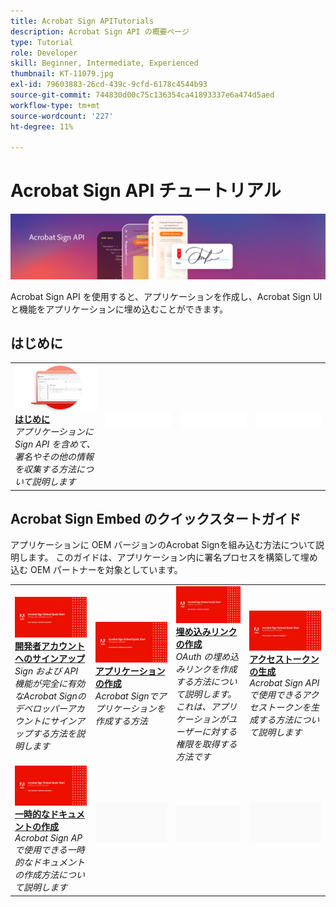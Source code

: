 ```yaml
---
title: Acrobat Sign APITutorials
description: Acrobat Sign API の概要ページ
type: Tutorial
role: Developer
skill: Beginner, Intermediate, Experienced
thumbnail: KT-11079.jpg
exl-id: 79603883-26cd-439c-9cfd-6178c4544b93
source-git-commit: 744830d00c75c136354ca41893337e6a474d5aed
workflow-type: tm+mt
source-wordcount: '227'
ht-degree: 11%

---
```


# Acrobat Sign API チュートリアル

![Acrobat Sign API バナー](../assets/acrobatsignhero.png)

Acrobat Sign API を使用すると、アプリケーションを作成し、Acrobat Sign UI と機能をアプリケーションに埋め込むことができます。

## はじめに

<table style="table-layout:fixed">
<tr>
   <td>
    <a href="signapi.md">
      <img alt="はじめに" src="assets/GSASAPI_thumb.png" />
    </a>
    <div>
    <a href="signapi.md"><strong>はじめに</strong></a>
    </div>
    <em>アプリケーションに Sign API を含めて、署名やその他の情報を収集する方法について説明します</em>
    <br>
  </td>
  <td>
    <img alt="スペーサー" src="../assets/WhiteBanner_Placeholder.png" />
    <div>
    <br>
  </td>
  <td>
    <img alt="スペーサー" src="../assets/WhiteBanner_Placeholder.png" />
    <div>
    <br>
  </td>
  <td>
    <img alt="スペーサー" src="../assets/WhiteBanner_Placeholder.png" />
    <div>
    <br>
  </td>
</tr>
</table>

## Acrobat Sign Embed のクイックスタートガイド

アプリケーションに OEM バージョンのAcrobat Signを組み込む方法について説明します。 このガイドは、アプリケーション内に署名プロセスを構築して埋め込む OEM パートナーを対象としています。

<table style="table-layout:fixed">
<tr>
 <td>
   <a href="sign-up-developer-account.md">
      <img alt="開発者アカウントへのサインアップ" src="assets/Signingup_1280.png" />
   </a>
    <div>
   <a href="sign-up-developer-account.md"><strong>開発者アカウントへのサインアップ</strong></a>
    </div>
    <em>Sign および API 機能が完全に有効なAcrobat Signのデベロッパーアカウントにサインアップする方法を説明します</em>
    <br>
  </td>
  <td>
   <a href="creating-your-application.md">
      <img alt="アプリケーションの作成" src="assets/Creatingyourapplication_1280.png" />
   </a>
    <div>
   <a href="creating-your-application.md"><strong>アプリケーションの作成</strong></a>
    </div>
    <em>Acrobat Signでアプリケーションを作成する方法</em>
    <br>
  </td>
   <td>
   <a href="creating-an-embed-link.md">
      <img alt="埋め込みリンクの作成" src="assets/Creatinganembedlink_1280.png" />
   </a>
    <div>
   <a href="creating-an-embed-link.md"><strong>埋め込みリンクの作成</strong></a>
    </div>
    <em>OAuth の埋め込みリンクを作成する方法について説明します。これは、アプリケーションがユーザーに対する権限を取得する方法です</em>
    <br>
  </td>
  <td>
   <a href="generating-an-access-token.md">
      <img alt="アクセストークンの生成" src="assets/Generatingyouraccesstoken_1280.png" />
   </a>
    <div>
   <a href="generating-an-access-token.md"><strong>アクセストークンの生成</strong></a>
    </div>
    <em>Acrobat Sign API で使用できるアクセストークンを生成する方法について説明します</em>
    <br>
  </td>
</tr>
<tr>
  <td>
   <a href="creating-a-transient-document.md">
      <img alt="一時的なドキュメントの作成" src="assets/Creatingatransientdocument_1280.png" />
   </a>
    <div>
   <a href="creating-a-transient-document.md"><strong>一時的なドキュメントの作成</strong></a>
    </div>
    <em>Acrobat Sign AP で使用できる一時的なドキュメントの作成方法について説明します</em>
    <br>
  </td>
  <td>
    <img alt="スペーサー" src="../assets/GrayBanner_Placeholder.png" />
    <div>
    <br>
  </td>
   <td>
    <img alt="スペーサー" src="../assets/GrayBanner_Placeholder.png" />
    <div>
    <br>
  </td>
  <td>
    <img alt="スペーサー" src="../assets/GrayBanner_Placeholder.png" />
    <div>
    <br>
  </td>
</tr>
</table>
